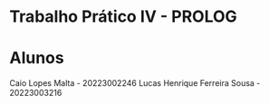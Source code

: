 # Trabalho Prático IV - PROLOG
# Alunos
Caio Lopes Malta - 20223002246 
Lucas Henrique Ferreira Sousa - 20223003216
